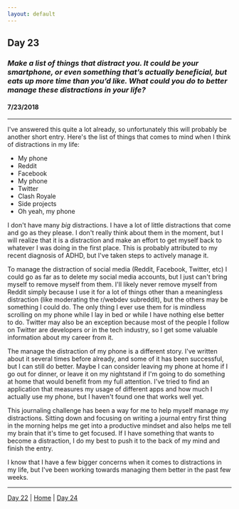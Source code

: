 ```yaml
---
layout: default
---
```


## Day 23
### *Make a list of things that distract you. It could be your smartphone, or even something that’s actually beneficial, but eats up more time than you’d like. What could you do to better manage these distractions in your life?*
#### 7/23/2018

---

I've answered this quite a lot already, so unfortunately this will probably be another short entry. Here's the list of things that comes to mind when I think of distractions in my life:

 - My phone
 - Reddit
 - Facebook
 - My phone
 - Twitter
 - Clash Royale
 - Side projects
 - Oh yeah, my phone

I don't have many *big* distractions. I have a lot of little distractions that come and go as they please. I don't really think about them in the moment, but I will realize that it is a distraction and make an effort to get myself back to whatever I was doing in the first place. This is probably attributed to my recent diagnosis of ADHD, but I've taken steps to actively manage it.

To manage the distraction of social media (Reddit, Facebook, Twitter, etc) I could go as far as to delete my social media accounts, but I just can't bring myself to remove myself from them. I'll likely never remove myself from Reddit simply because I use it for a lot of things other than a meaningless distraction (like moderating the r/webdev subreddit), but the others may be something I could do. The only thing I ever use them for is mindless scrolling on my phone while I lay in bed or while I have nothing else better to do. Twitter may also be an exception because most of the people I follow on Twitter are developers or in the tech industry, so I get some valuable information about my career from it.

The manage the distraction of my phone is a different story. I've written about it several times before already, and some of it has been successful, but I can still do better. Maybe I can consider leaving my phone at home if I go out for dinner, or leave it on my nightstand if I'm going to do something at home that would benefit from my full attention. I've tried to find an application that measures my usage of different apps and how much I actually use my phone, but I haven't found one that works well yet.

This journaling challenge has been a way for me to help myself manage my distractions. Sitting down and focusing on writing a journal entry first thing in the morning helps me get into a productive mindset and also helps me tell my brain that it's time to get focused. If I have something that wants to become a distraction, I do my best to push it to the back of my mind and finish the entry.

I know that I have a few bigger concerns when it comes to distractions in my life, but I've been working towards managing them better in the past few weeks.

---
[Day 22](./day-22) | [Home](./) | [Day 24](./day-24)